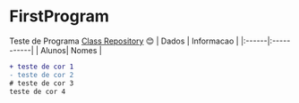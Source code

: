 # FirstProgram
Teste de Programa
[Class Repository](https://github.com/azlinwei/Dev) 
😊
| Dados | Informacao |
|:------|:-----------|
| Alunos| Nomes      |
```diff
+ teste de cor 1
- teste de cor 2
# teste de cor 3
teste de cor 4
```
